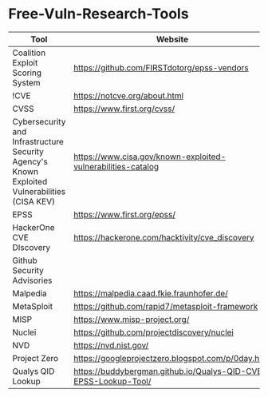 # Free-Vuln-Research-Tools
| Tool | Website |
| ----------- | ----------- |
| Coalition Exploit Scoring System | https://github.com/FIRSTdotorg/epss-vendors |
| !CVE | https://notcve.org/about.html |
| CVSS | https://www.first.org/cvss/ |
| Cybersecurity and Infrastructure Security Agency's Known Exploited Vulnerabilities (CISA KEV) | https://www.cisa.gov/known-exploited-vulnerabilities-catalog |
| EPSS | https://www.first.org/epss/ |
| HackerOne CVE DIscovery | https://hackerone.com/hacktivity/cve_discovery |
| Github Security Advisories | | https://github.com/advisories |
| Malpedia | https://malpedia.caad.fkie.fraunhofer.de/ |
| MetaSploit | https://github.com/rapid7/metasploit-framework |
| MISP | https://www.misp-project.org/ |
| Nuclei | https://github.com/projectdiscovery/nuclei |
| NVD | https://nvd.nist.gov/ |
| Project Zero | https://googleprojectzero.blogspot.com/p/0day.html |
| Qualys QID Lookup | https://buddybergman.github.io/Qualys-QID-CVE-EPSS-Lookup-Tool/ |
